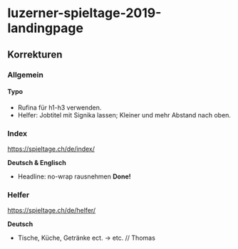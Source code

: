 # luzerner-spieltage-2019-landingpage

## Korrekturen

### Allgemein

#### Typo

* Rufina für h1-h3 verwenden.
* Helfer: Jobtitel mit Signika lassen; Kleiner und mehr Abstand nach oben.

### Index
https://spieltage.ch/de/index/

**Deutsch & Englisch**
* Headline: no-wrap rausnehmen **Done!**

### Helfer
https://spieltage.ch/de/helfer/

**Deutsch**
* Tische, Küche, Getränke ect. -> etc. // Thomas
